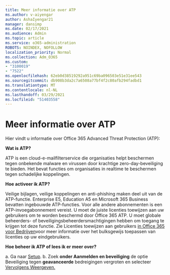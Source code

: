 ```yaml
---
title: Meer informatie over ATP
ms.author: v-aiyengar
author: AshaIyengar21
manager: dansimp
ms.date: 02/17/2021
ms.audience: Admin
ms.topic: article
ms.service: o365-administration
ROBOTS: NOINDEX, NOFOLLOW
localization_priority: Normal
ms.collection: Adm_O365
ms.custom:
- "3100019"
- "7522"
ms.openlocfilehash: 62eb0d38519292a951c69ba096503e51e31ee543
ms.sourcegitcommit: db908b3da2c7a6508a77bf4f2c80afb294fadbd1
ms.translationtype: MT
ms.contentlocale: nl-NL
ms.lasthandoff: 03/29/2021
ms.locfileid: "51403558"
---
```

# <a name="learn-about-atp"></a>Meer informatie over ATP

Hier vindt u informatie over Office 365 Advanced Threat Protection (ATP):

**Wat is ATP?**

ATP is een cloud-e-mailfilterservice die organisaties helpt beschermen tegen onbekende malware en virussen door krachtige zero-day-beveiliging te bieden. Het bevat functies om organisaties in realtime te beschermen tegen schadelijke koppelingen.

**Hoe activeer ik ATP?**

Veilige bijlagen, veilige koppelingen en anti-phishing maken deel uit van de ATP-functie. Enterprise E5, Education A5 en Microsoft 365 Business bevatten ingebouwde ATP-functies. Voor alle andere abonnementen is een ATP-invoegabonnement vereist. U moet de juiste licenties toewijzen aan uw gebruikers om te worden beschermd door Office 365 ATP. U moet globale beheerders- of beveiligingsbeheerdersmachtigingen hebben om toegang te krijgen tot deze functie. Zie Licenties toewijzen aan gebruikers [in Office 365 voor Bedrijven](https://go.microsoft.com/fwlink/?linkid=2093435)voor meer informatie over het bulksgewijs toepassen van licenties op uw eindgebruikers.

**Hoe beheer ik ATP of lees ik er meer over?**

a. Ga naar [Setup](https://go.microsoft.com/fwlink/p/?linkid=2075721).
b. Zoek **onder Aanmelden en beveiliging** de optie Beveiliging tegen **geavanceerde** bedreigingen vergroten en selecteer [Vervolgens Weergeven.](https://go.microsoft.com/fwlink/?linkid=2109302)
